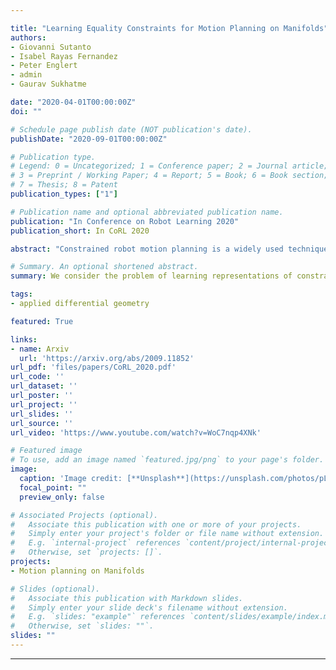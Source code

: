 ```yaml
---

title: "Learning Equality Constraints for Motion Planning on Manifolds"
authors:
- Giovanni Sutanto
- Isabel Rayas Fernandez
- Peter Englert
- admin
- Gaurav Sukhatme

date: "2020-04-01T00:00:00Z"
doi: ""

# Schedule page publish date (NOT publication's date).
publishDate: "2020-09-01T00:00:00Z"

# Publication type.
# Legend: 0 = Uncategorized; 1 = Conference paper; 2 = Journal article;
# 3 = Preprint / Working Paper; 4 = Report; 5 = Book; 6 = Book section;
# 7 = Thesis; 8 = Patent
publication_types: ["1"]

# Publication name and optional abbreviated publication name.
publication: "In Conference on Robot Learning 2020"
publication_short: In CoRL 2020

abstract: "Constrained robot motion planning is a widely used technique to solve complex robot tasks. We consider the problem of learning representations of constraints from demonstrations with a deep neural network, which we call Equality Constraint Manifold Neural Network (ECoMaNN). The key idea is to learn a  level-set  function  of  the  constraint  suitable  for  integration  into  a  constrained sampling-based motion planner.  Learning proceeds by aligning subspaces in the network with subspaces of the data. We combine both learned constraints and analytically described constraints into the planner and use a projection-based strategy to find valid points.  We evaluate ECoMaNN on its representation capabilities ofconstraint manifolds, the impact of its individual loss terms, and the motions produced when incorporated into a planner. "

# Summary. An optional shortened abstract.
summary: We consider the problem of learning representations of constraints from demonstrations with a deep neural network, which we call Equality Constraint Manifold Neural Network (ECoMaNN).

tags:
- applied differential geometry

featured: True

links:
- name: Arxiv
  url: 'https://arxiv.org/abs/2009.11852'
url_pdf: 'files/papers/CoRL_2020.pdf'
url_code: ''
url_dataset: ''
url_poster: ''
url_project: ''
url_slides: ''
url_source: ''
url_video: 'https://www.youtube.com/watch?v=WoC7nqp4XNk'

# Featured image
# To use, add an image named `featured.jpg/png` to your page's folder.
image:
  caption: 'Image credit: [**Unsplash**](https://unsplash.com/photos/pLCdAaMFLTE)'
  focal_point: ""
  preview_only: false

# Associated Projects (optional).
#   Associate this publication with one or more of your projects.
#   Simply enter your project's folder or file name without extension.
#   E.g. `internal-project` references `content/project/internal-project/index.md`.
#   Otherwise, set `projects: []`.
projects:
- Motion planning on Manifolds

# Slides (optional).
#   Associate this publication with Markdown slides.
#   Simply enter your slide deck's filename without extension.
#   E.g. `slides: "example"` references `content/slides/example/index.md`.
#   Otherwise, set `slides: ""`.
slides: ""
---
```




---
